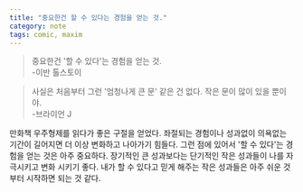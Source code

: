 ```yaml
---
title: "중요한건 할 수 있다는 경험을 얻는 것."
category: note
tags: comic, maxim
---
```


> 중요한건 '할 수 있다'는 경험을 얻는 것.  
> -이반 톨스토이

> 사실은 처음부터 그런 '엄청나게 큰 문' 같은 건 없다. 작은 문이 많이 있을 뿐이야.  
> -브라이언 J

만화책 우주형제를 읽다가 좋은 구절을 얻었다. 좌절되는 경험이나 성과없이 의욕없는 기간이 길어지면 더 이상 변화하고 나아가기 힘들다. 그런 점에 있어서 '할 수 있다'는 경험을 얻는 것은 아주 중요하다. 장기적인 큰 성과보다는 단기적인 작은 성과들이 나를 자극시키고 변화 시키기 좋다. 내가 할 수 있다고 믿게 해주는 작은 성과들은 아주 쉬운 것부터 시작하면 되는 것 같다.
